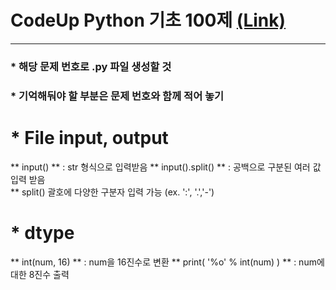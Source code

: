 # CodeUp Python 기초 100제   [(Link)](https://codeup.kr/problemsetsol.php?psid=33)
---
### * 해당 문제 번호로 .py 파일 생성할 것
### * 기억해둬야 할 부분은 문제 번호와 함께 적어 놓기

# * File input, output   
** input() ** : str 형식으로 입력받음
** input().split() ** : 공백으로 구분된 여러 값 입력 받음   
    ** split() 괄호에 다양한 구분자 입력 가능 (ex. ':', '.','-')

# * dtype   
** int(num, 16) ** : num을 16진수로 변환
** print( '%o' % int(num) ) ** : num에 대한 8진수 출력


